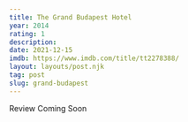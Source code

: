 ```yaml
---
title: The Grand Budapest Hotel
year: 2014
rating: 1
description: 
date: 2021-12-15
imdb: https://www.imdb.com/title/tt2278388/
layout: layouts/post.njk
tag: post
slug: grand-budapest
---
```


Review Coming Soon
